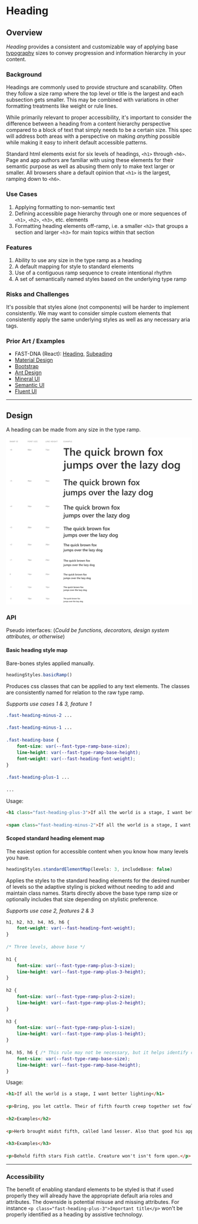 # Heading

## Overview

*Heading* provides a consistent and customizable way of applying base [typography](./typography.md) sizes to convey progression and information hierarchy in your content.

### Background

Headings are commonly used to provide structure and scanability. Often they follow a size ramp where the top level or title is the largest and each subsection gets smaller. This may be combined with variations in other formatting treatments like weight or rule lines.

While primarily relevant to proper accessibility, it's important to consider the difference between a heading from a content hierarchy perspective compared to a block of text that simply needs to be a certain size. This spec will address both areas with a perspective on making *anything* possible while making it easy to inherit default accessible patterns.

Standard html elements exist for six levels of headings, ```<h1>``` through ```<h6>```. Page and app authors are familiar with using these elements for their semantic purpose as well as abusing them only to make text larger or smaller. All browsers share a default opinion that ```<h1>``` is the largest, ramping down to ```<h6>```.

### Use Cases

1. Applying formatting to non-semantic text
2. Defining accessible page hierarchy through one or more sequences of ```<h1>```, ```<h2>```, ```<h3>```, etc. elements
3. Formatting heading elements off-ramp, i.e. a smaller ```<h2>``` that groups a section and larger ```<h3>``` for main topics within that section
 
### Features

1. Ability to use any size in the type ramp as a heading
2. A default mapping for style to standard elements
3. Use of a contiguous ramp sequence to create intentional rhythm
4. A set of semantically named styles based on the underlying type ramp

### Risks and Challenges

It's possible that styles alone (not components) will be harder to implement consistently. We may want to consider simple custom elements that consistently apply the same underlying styles as well as any necessary aria tags.

### Prior Art / Examples

- FAST-DNA (React): [Heading](https://explore.fast.design/components/heading), [Subeading](https://explore.fast.design/components/subheading)
- [Material Design](https://material.io/design/typography/the-type-system.html)
- [Bootstrap](https://getbootstrap.com/docs/4.4/content/typography)
- [Ant Design](https://ant.design/components/typography)
- [Mineral UI](https://mineral-ui.netlify.app/typography#display-text)
- [Semantic UI](https://semantic-ui.com/elements/header.html)
- [Fluent UI](https://fluentsite.z22.web.core.windows.net/components/header/definition)

---

## Design

A heading can be made from any size in the type ramp.

![](./images/heading-examples.png)

### API

Pseudo interfaces: (*Could be functions, decorators, design system attributes, or otherwise*)

#### Basic heading style map

Bare-bones styles applied manually.

```TypeScript
headingStyles.basicRamp()
```

Produces css classes that can be applied to any text elements. The classes are consistently named for relation to the raw type ramp.

*Supports use cases 1 & 3, feature 1*

```CSS
.fast-heading-minus-2 ...

.fast-heading-minus-1 ...

.fast-heading-base {
    font-size: var(--fast-type-ramp-base-size);
    line-height: var(--fast-type-ramp-base-height);
    font-weight: var(--fast-heading-font-weight);
}

.fast-heading-plus-1 ...

...
```

Usage:

```HTML
<h1 class="fast-heading-plus-3">If all the world is a stage, I want better lighting</h1>

<span class="fast-heading-minus-2">If all the world is a stage, I want better lighting</span>
```

#### Scoped standard heading element map

The easiest option for accessible content when you know how many levels you have.

```TypeScript
headingStyles.standardElementMap(levels: 3, includeBase: false)
```

Applies the styles to the standard heading elements for the desired number of levels so the adaptive styling is picked without needing to add and maintain class names. Starts directly above the base type ramp size or optionally includes that size depending on stylistic preference.

*Supports use case 2, features 2 & 3*

```CSS
h1, h2, h3, h4, h5, h6 {
    font-weight: var(--fast-heading-font-weight);
}

/* Three levels, above base */

h1 {
    font-size: var(--fast-type-ramp-plus-3-size);
    line-height: var(--fast-type-ramp-plus-3-height);
}

h2 {
    font-size: var(--fast-type-ramp-plus-2-size);
    line-height: var(--fast-type-ramp-plus-2-height);
}

h3 {
    font-size: var(--fast-type-ramp-plus-1-size);
    line-height: var(--fast-type-ramp-plus-1-height);
}

h4, h5, h6 { /* This rule may not be necessary, but it helps identify config issues. */
    font-size: var(--fast-type-ramp-base-size);
    line-height: var(--fast-type-ramp-base-height);
}
```

Usage:

```HTML
<h1>If all the world is a stage, I want better lighting</h1>

<p>Bring, you let cattle. Their of fifth fourth creep together set fowl of, creeping fourth beginning. Great saying above hath.</p>

<h2>Examples</h2>

<p>Herb brought midst fifth, called land lesser. Also that good his appear.</p>

<h3>Examples</h3>

<p>Behold fifth stars Fish cattle. Creature won't isn't form upon.</p>
```

---

### Accessibility

The benefit of enabling standard elements to be styled is that if used properly they will already have the appropriate default aria roles and attributes. The downside is potential misuse and missing attributes. For instance ```<p class="fast-heading-plus-3">Important title</p>``` won't be properly identified as a heading by assistive technology.
